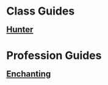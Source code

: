 # Class Guides

<h2 style="border-bottom: none; margin-top: 6px">
        <a href="/Hunter/Overview.md">Hunter</a>
      </h2>

# Profession Guides

<h2 style="border-bottom: none; margin-top: 6px">
        <a href="Enchanting.md">Enchanting</a>
      </h2>


